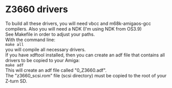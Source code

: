 # Z3660 drivers

To build all these drivers, you will need vbcc and m68k-amigaos-gcc compilers. Also you will need a NDK (I'm using NDK from OS3.9)
<br>See Makefile in order to adjust your paths.
<br>With the command line:
<br>`make all`
<br>you will compile all necessary drivers.
<br>If you have xdftool installed, then you can create an adf file that contains all drivers to be copied to your Amiga:
<br>`make adf`
<br>This will create an adf file called "0_Z3660.adf".
<br>The "z3660_scsi.rom" file (scsi directory) must be copied to the root of your Z-turn SD.